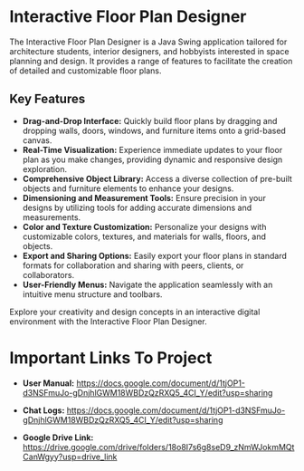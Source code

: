 # Interactive Floor Plan Designer

The Interactive Floor Plan Designer is a Java Swing application tailored for architecture students, interior designers, and hobbyists interested in space planning and design. It provides a range of features to facilitate the creation of detailed and customizable floor plans.

## Key Features
- **Drag-and-Drop Interface:** Quickly build floor plans by dragging and dropping walls, doors, windows, and furniture items onto a grid-based canvas.
- **Real-Time Visualization:** Experience immediate updates to your floor plan as you make changes, providing dynamic and responsive design exploration.
- **Comprehensive Object Library:** Access a diverse collection of pre-built objects and furniture elements to enhance your designs.
- **Dimensioning and Measurement Tools:** Ensure precision in your designs by utilizing tools for adding accurate dimensions and measurements.
- **Color and Texture Customization:** Personalize your designs with customizable colors, textures, and materials for walls, floors, and objects.
- **Export and Sharing Options:** Easily export your floor plans in standard formats for collaboration and sharing with peers, clients, or collaborators.
- **User-Friendly Menus:** Navigate the application seamlessly with an intuitive menu structure and toolbars.

Explore your creativity and design concepts in an interactive digital environment with the Interactive Floor Plan Designer.


# Important Links To Project
- **User Manual:** https://docs.google.com/document/d/1tjOP1-d3NSFmuJo-gDnjhlGWM18WBDzQzRXQ5_4CI_Y/edit?usp=sharing

- **Chat Logs:** https://docs.google.com/document/d/1tjOP1-d3NSFmuJo-gDnjhlGWM18WBDzQzRXQ5_4CI_Y/edit?usp=sharing

- **Google Drive Link:** https://drive.google.com/drive/folders/18o8I7s6g8seD9_zNmWJokmMQtCanWgyy?usp=drive_link 


